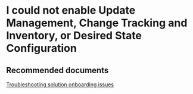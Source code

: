 <properties
    pageTitle="I could not enable Update Management, Change Tracking and Inventory, or Desired State Configuration"
    description="Onboarding an automation account to a solution"
    service="microsoft.automation"
    resource="virtualmachines"
    authors="khughes"
    displayOrder=""
    selfHelpType="generic"
    supportTopicIds=""
    resourceTags=""
    productPesIds=""
    cloudEnvironments="public, Fairfax"
/>

# I could not enable Update Management, Change Tracking and Inventory, or Desired State Configuration

## **Recommended documents**
[Troubleshooting solution onboarding issues](https://aka.ms/troubleshootsolutiononboarding)